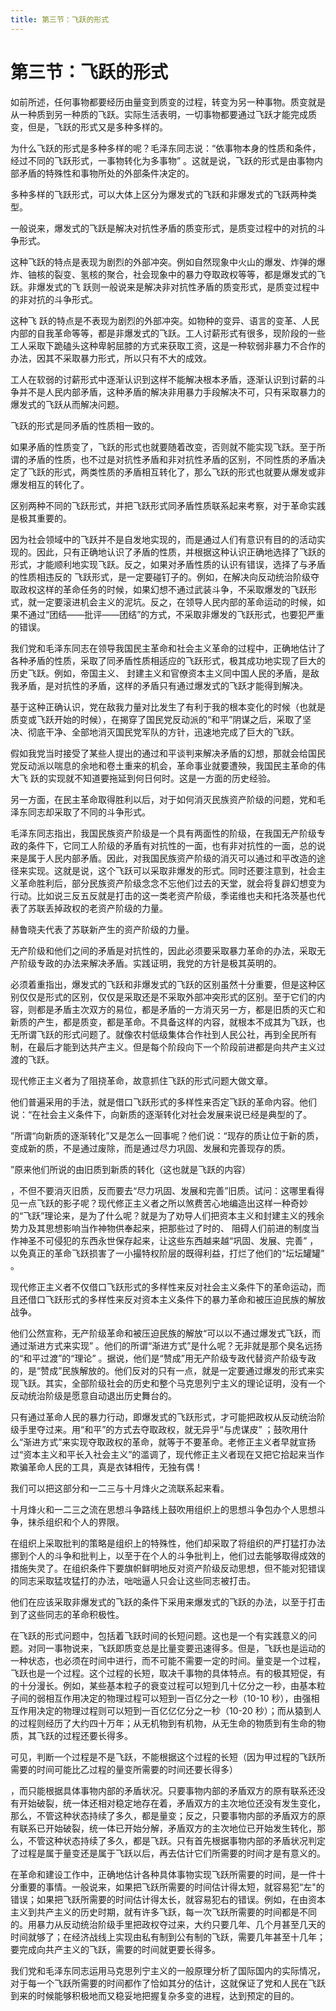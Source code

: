 ```yaml
---
title: 第三节：⻜跃的形式
---
```


# 第三节：⻜跃的形式

如前所述，任何事物都要经历由量变到质变的过程，转变为另一种事物。质变就是从一种质到另一种质的⻜跃。实际生活表明，一切事物都要通过⻜跃才能完成质变，但是，⻜跃的形式又是多种多样的。

为什么⻜跃的形式是多种多样的呢？毛泽东同志说：“依事物本身的性质和条件，经过不同的⻜跃形式，一事物转化为多事物” 。这就是说，⻜跃的形式是由事物内部矛盾的特殊性和事物所处的外部条件决定的。

多种多样的⻜跃形式，可以大体上区分为爆发式的⻜跃和非爆发式的⻜跃两种类型。

一般说来，爆发式的⻜跃是解决对抗性矛盾的质变形式，是质变过程中的对抗的斗争形式。

这种⻜跃的特点是表现为剧烈的外部冲突。例如自然现象中火山的爆发、炸弹的爆炸、铀核的裂变、氢核的聚合，社会现象中的暴力夺取政权等等，都是爆发式的⻜跃。非爆发式的⻜ 跃则一般说来是解决非对抗性矛盾的质变形式，是质变过程中的非对抗的斗争形式。

这种⻜ 跃的特点是不表现为剧烈的外部冲突。如物种的变异、语言的变革、人民内部的自我革命等等，都是非爆发式的⻜跃。工人讨薪形式有很多，现阶段的一些工人采取下跪磕头这种卑躬屈膝的方式来获取工资，这是一种软弱非暴力不合作的办法，因其不采取暴力形式，所以只有不大的成效。

工人在软弱的讨薪形式中逐渐认识到这样不能解决根本矛盾，逐渐认识到讨薪的斗争并不是人民内部矛盾，这种矛盾的解决非用暴力手段解决不可，只有采取暴力的爆发式的⻜跃从而解决问题。

⻜跃的形式是同矛盾的性质相一致的。

如果矛盾的性质变了，⻜跃的形式也就要随着改变，否则就不能实现⻜跃。至于所谓的矛盾的性质，也不过是对抗性矛盾和非对抗性矛盾的区别，不同性质的矛盾决定了⻜跃的形式，两类性质的矛盾相互转化了，那么⻜跃的形式也就要从爆发或非爆发相互的转化了。

区别两种不同的⻜跃形式，并把⻜跃形式同矛盾性质联系起来考察，对于革命实践是极其重要的。

因为社会领域中的⻜跃并不是自发地实现的，而是通过人们有意识有目的的活动实现的。因此，只有正确地认识了矛盾的性质，并根据这种认识正确地选择了⻜跃的形式，才能顺利地实现⻜跃。反之，如果对矛盾性质的认识有错误，选择了与矛盾的性质相违反的 ⻜跃形式，是一定要碰钉子的。例如，在解决向反动统治阶级夺取政权这样的革命任务的时候，如果幻想不通过武装斗争，不采取爆发的⻜跃形式，就一定要滚进机会主义的泥坑。反之，在领导人民内部的革命运动的时候，如果不通过“团结——批评——团结”的方式，不采取非爆发的⻜跃形式，也要犯严重的错误。

我们党和毛泽东同志在领导我国民主革命和社会主义革命的过程中，正确地估计了各种矛盾的性质，采取了同矛盾性质相适应的⻜跃形式，极其成功地实现了巨大的历史⻜跃。例如，帝国主义、 封建主义和官僚资本主义同中国人民的矛盾，是敌我矛盾，是对抗性的矛盾，这样的矛盾只有通过爆发式的⻜跃才能得到解决。

基于这种正确认识，党在敌我力量对比发生了有利于我的根本变化的时候（也就是质变或⻜跃开始的时候），在揭穿了国民党反动派的“和平”阴谋之后，采取了坚决、彻底干净、全部地消灭国民党军队的方针，迅速地完成了巨大的⻜跃。

假如我党当时接受了某些人提出的通过和平谈判来解决矛盾的幻想，那就会给国民党反动派以喘息的余地和卷土重来的机会，革命事业就要遭殃，我国民主革命的伟大⻜ 跃的实现就不知道要拖延到何日何时。这是一方面的历史经验。

另一方面，在民主革命取得胜利以后，对于如何消灭民族资产阶级的问题，党和毛泽东同志却采取了不同的斗争形式。

毛泽东同志指出，我国民族资产阶级是一个具有两面性的阶级，在我国无产阶级专政的条件下，它同工人阶级的矛盾有对抗性的一面，也有非对抗性的一面，总的说来是属于人民内部矛盾。因此，对我国民族资产阶级的消灭可以通过和平改造的途径来实现。这就是说，这个⻜跃可以采取非爆发的形式。同时还要注意到，社会主义革命胜利后，部分民族资产阶级念念不忘他们过去的天堂，就会将复辟幻想变为行动。比如说三反五反就是打击的这一类老资产阶级，季诺维也夫和托洛茨基也代表了苏联丢掉政权的老资产阶级的力量。

赫鲁晓夫代表了苏联新产生的资产阶级的力量。

无产阶级和他们之间的矛盾是对抗性的，因此必须要采取暴力革命的办法，采取无产阶级专政的办法来解决矛盾。实践证明，我党的方针是极其英明的。

必须着重指出，爆发式的⻜跃和非爆发式的⻜跃的区别虽然十分重要，但是这种区别仅仅是形式的区别，仅仅是采取还是不采取外部冲突形式的区别。至于它们的内容，则都是矛盾主次双方的易位，都是矛盾的一方消灭另一方，都是旧质的灭亡和新质的产生，都是质变，都是革命。不具备这样的内容，就根本不成其为⻜跃，也无所谓⻜跃的形式问题了。就像农村低级集体合作社到人民公社，再到全民所有制，在最后才能到达共产主义。但是每个阶段向下一个阶段前进都是向共产主义过渡的⻜跃。

现代修正主义者为了阻挠革命，故意抓住⻜跃的形式问题大做文章。

他们普遍采用的手法，就是借口⻜跃形式的多样性来否定⻜跃的革命内容。他们说：“在社会主义条件下，向新质的逐渐转化对社会发展来说已经是典型的了。

”所谓“向新质的逐渐转化”又是怎么一回事呢？他们说：“现存的质让位于新的质，变成新的质，不是通过废除，而是通过尽力巩固、发展和完善现存的质。

”原来他们所说的由旧质到新质的转化（这也就是⻜跃的内容）

，不但不要消灭旧质，反而要去“尽力巩固、发展和完善”旧质。试问：这哪里看得⻅一点⻜跃的影子呢？现代修正主义者之所以煞费苦心地编造出这样一种奇妙的“⻜跃”理论来，是为了什么呢？就是为了劝导人们把资本主义和封建主义的残余势力及其思想影响当作神物供奉起来，把那些过了时的、 阻碍人们前进的制度当作神圣不可侵犯的东西永世保存起来，让这些东西越来越“巩固、发展、完善” ，以免真正的革命⻜跃损害了一小撮特权阶层的既得利益，打烂了他们的“坛坛罐罐” 。

现代修正主义者不仅借口⻜跃形式的多样性来反对社会主义条件下的革命运动，而且还借口⻜跃形式的多样性来反对资本主义条件下的暴力革命和被压迫民族的解放战争。

他们公然宣称，无产阶级革命和被压迫民族的解放“可以以不通过爆发式⻜跃，而通过渐进方式来实现” 。他们的所谓“渐进方式”是什么呢？无非就是那个臭名远扬的“和平过渡”的“理论” 。据说，他们是“赞成”用无产阶级专政代替资产阶级专政的，是“赞成”民族解放的。他们反对的只有一点，就是一定要通过爆发的形式来实现⻜跃。其实，全部阶级社会的历史和整个马克思列宁主义的理论证明，没有一个反动统治阶级是愿意自动退出历史舞台的。

只有通过革命人民的暴力行动，即爆发式的⻜跃形式，才可能把政权从反动统治阶级手里夺过来。用“和平”的方式去夺取政权，就无异乎“与虎谋皮” ；鼓吹用什么“渐进方式”来实现夺取政权的革命，就等于不要革命。老修正主义者早就宣扬过“资本主义和平⻓入社会主义”的滥调了，现代修正主义者现在又把它拾起来当作欺骗革命人民的工具，真是衣钵相传，无独有偶！

我们可以把这部分和一二三与十月烽火之流联系起来看。

十月烽火和一二三之流在思想斗争路线上鼓吹用组织上的思想斗争包办个人思想斗争，抹杀组织和个人的界限。

在组织上采取批判的策略是组织上的特殊性，他们却采取了将组织的严打猛打办法挪到个人的斗争和批判上，以至于在个人的斗争批判上，他们过去能够取得成效的措施失灵了。在组织条件下要旗帜鲜明地反对资产阶级反动思想，但不能对犯错误的同志采取猛攻猛打的办法，咄咄逼人只会让这些同志被打击。

他们在应该采取非爆发式的⻜跃的条件下采用来爆发式的⻜跃的办法，以至于打击到了这些同志的革命积极性。

在⻜跃的形式问题中，包括着⻜跃时间的⻓短问题。这也是一个有实践意义的问题。对同一事物说来，⻜跃即质变总是比量变要迅速得多。但是，⻜跃也是运动的一种状态，也必须在时间中进行，而不可能不需要一定的时间。量变是一个过程，⻜跃也是一个过程。这个过程的⻓短，取决千事物的具体特点。有的极其短促，有的十分漫⻓。例如，某些基本粒子的衰变过程可以短到几十亿分之一秒，由基本粒子间的弱相互作用决定的物理过程可以短到一百亿分之一秒（10-10 秒），由强相互作用决定的物理过程则可以短到一百亿亿亿分之一秒（10-20 秒）；而从猿到人的过程则经历了大约四十万年；从无机物到有机物，从无生命的物质到有生命的物质，其⻜跃的过程还要⻓得多。

可⻅，判断一个过程是不是⻜跃，不能根据这个过程的⻓短（因为甲过程的⻜跃所需要的时间可能比乙过程的量变所需要的时间还要⻓得多）

，而只能根据具体事物内部的矛盾状况。只要事物内部的矛盾双方的原有联系还没有开始破裂，统一体还相对稳定地存在着，矛盾双方的主次地位还没有发生变化，那么，不管这种状态持续了多久，都是量变；反之，只要事物内部的矛盾双方的原有联系已开始破裂，统一体已开始分解，矛盾双方的主次地位已开始发生转化，那么，不管这种状态持续了多久，都是⻜跃。只有首先根据事物内部的矛盾状况判定了过程是属于量变还是属于⻜跃以后，再去估计它们所需要的时间才是有意义的。

在革命和建设工作中，正确地估计各种具体事物实现⻜跃所需要的时间，是一件十分重要的事情。一般说来，如果把⻜跃所需要的时间估计得太短，就容易犯“左"的错误；如果把⻜跃所需要的时间估计得太⻓，就容易犯右的错误。例如，在由资本主义到共产主义的历史时期，就有许多⻜跃，每一次⻜跃所需要的时间都是不同的。用暴力从反动统治阶级手里把政权夺过来，大约只要几年、几个月甚至几天的时间就够了；在经济战线上实现由私有制到公有制的⻜跃，需要几年甚至十几年；要完成向共产主义的⻜跃，需要的时间就更要⻓得多。

我们党和毛泽东同志运用马克思列宁主义的一般原理分析了国际国内的实际情况，对于每一个⻜跃所需要的时间都作了恰如其分的估计，这就保证了党和人民在⻜跃到来的时候能够积极地而又稳妥地把握复杂多变的进程，达到预定的目的。